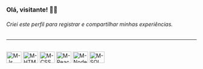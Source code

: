 ### Olá, visitante! 🤘🏼 
###### Criei este perfil para registrar e compartilhar minhas experiências.

---------------------------------------------------------------------
<div style="display: inline_block"><br>
  <img align="center" alt="M-Js" height="30" width="40" src="https://cdn.jsdelivr.net/gh/devicons/devicon/icons/javascript/javascript-plain.svg">
  <img align="center" alt="M-HTML" height="30" width="40" src="https://cdn.jsdelivr.net/gh/devicons/devicon/icons/html5/html5-plain.svg">
  <img align="center" alt="M-CSS" height="30" width="40" src="https://cdn.jsdelivr.net/gh/devicons/devicon/icons/css3/css3-plain.svg">
  <img align="center" alt="M-React" height="30" width="40" src="https://cdn.jsdelivr.net/gh/devicons/devicon/icons/react/react-original.svg">
  <img align="center" alt="M-Node" height="30" width="40" src="https://cdn.jsdelivr.net/gh/devicons/devicon/icons/nodejs/nodejs-original.svg">
  <img align="center" alt="M-SQL" height="30" width="40" src="https://cdn.jsdelivr.net/gh/devicons/devicon/icons/mysql/mysql-original.svg">
</div>
  
  
